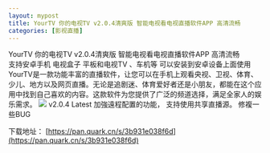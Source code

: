 ```yaml
---
layout: mypost
title: YourTV 你的电视TV v2.0.4清爽版 智能电视看电视直播软件APP 高清流畅
categories: [影视直播]
---
```


YourTV 你的电视TV v2.0.4清爽版 智能电视看电视直播软件APP 高清流畅                                             
支持安卓手机 电视盒子 平板和电视TV 、车机等 可以安装到安卓设备上面使用
YourTV是一款功能丰富的直播软件，让您可以在手机上观看央视、卫视、体育、少儿、地方以及网页直播。无论是追剧迷、体育爱好者还是小朋友，都能在这个应用中找到自己喜欢的内容。这款软件为您提供了广泛的频道选择，满足全家人的娱乐需求。
![](https://s2.loli.net/2025/10/08/SQWVKFI863jaAno.png)
v2.0.4 Latest
加強遠程配置的功能，
支持使用共享直播源。
修複一些BUG

下载地址：
[https://pan.quark.cn/s/3b931e038f6d](https://pan.quark.cn/s/3b931e038f6d)
